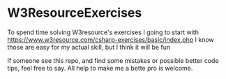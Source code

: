 # W3ResourceExercises
To spend time solving W3resource's exercises I going to start with https://www.w3resource.com/csharp-exercises/basic/index.php I know those are easy for my actual skill, but I think it will be fun
 
  
If someone see this repo, and find some mistakes or possible better code tips, feel free to say. All help to make me a bette pro is welcome.
